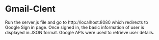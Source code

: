 # Gmail-Clent
Run the server.js file and go to http://localhost:8080 which redirects to Google Sign in page. Once signed in, the basic information of user is displayed in JSON format. Google APIs were used to retrieve user details.
